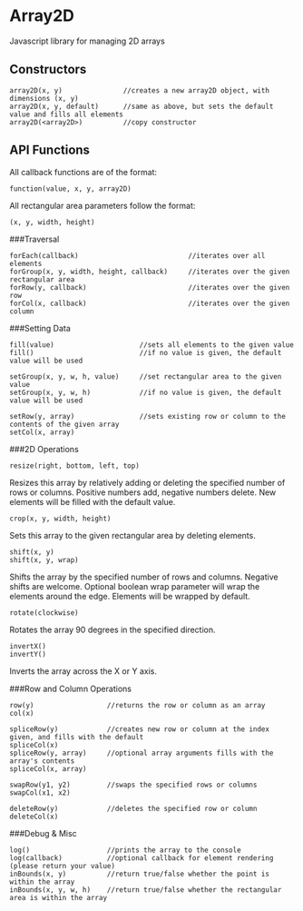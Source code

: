 Array2D
=======

Javascript library for managing 2D arrays


Constructors
------------

	array2D(x, y)				//creates a new array2D object, with dimensions (x, y)
	array2D(x, y, default)		//same as above, but sets the default value and fills all elements
	array2D(<array2D>)			//copy constructor



API Functions
------------

All callback functions are of the format:

	function(value, x, y, array2D)

All rectangular area parameters follow the format:

	(x, y, width, height)

###Traversal

	forEach(callback)							//iterates over all elements
	forGroup(x, y, width, height, callback)		//iterates over the given rectangular area
	forRow(y, callback)							//iterates over the given row
	forCol(x, callback)							//iterates over the given column

###Setting Data

	fill(value)						//sets all elements to the given value
	fill()							//if no value is given, the default value will be used
	
	setGroup(x, y, w, h, value)		//set rectangular area to the given value
	setGroup(x, y, w, h)			//if no value is given, the default value will be used

	setRow(y, array)				//sets existing row or column to the contents of the given array
	setCol(x, array)

###2D Operations

	resize(right, bottom, left, top)

Resizes this array by relatively adding or deleting the specified number of rows or columns. Positive numbers add, negative numbers delete. New elements will be filled with the default value.

	crop(x, y, width, height)

Sets this array to the given rectangular area by deleting elements.

	shift(x, y)
	shift(x, y, wrap)

Shifts the array by the specified number of rows and columns. Negative shifts are welcome. Optional boolean wrap parameter will wrap the elements around the edge. Elements will be wrapped by default.

	rotate(clockwise)

Rotates the array 90 degrees in the specified direction.

	invertX()
	invertY()

Inverts the array across the X or Y axis.

###Row and Column Operations

	row(y)					//returns the row or column as an array
	col(x)

	spliceRow(y)			//creates new row or column at the index given, and fills with the default
	spliceCol(x)
	spliceRow(y, array)		//optional array arguments fills with the array's contents
	spliceCol(x, array)

	swapRow(y1, y2)			//swaps the specified rows or columns
	swapCol(x1, x2)

	deleteRow(y)			//deletes the specified row or column
	deleteCol(x)

###Debug & Misc

	log()					//prints the array to the console
	log(callback)			//optional callback for element rendering (please return your value)
	inBounds(x, y)			//return true/false whether the point is within the array
	inBounds(x, y, w, h)	//return true/false whether the rectangular area is within the array